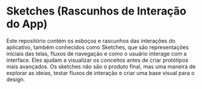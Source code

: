 # Sketches (Rascunhos de Interação do App)
Este repositório contém os esboços e rascunhos das interações do aplicativo, também conhecidos como Sketches, que são representações iniciais das telas, fluxos de navegação e como o usuário interage com a interface. Eles ajudam a visualizar os conceitos antes de criar protótipos mais avançados. Os sketches não são o produto final, mas uma maneira de explorar as ideias, testar fluxos de interação e criar uma base visual para o design.




